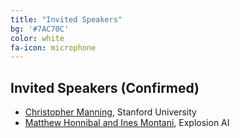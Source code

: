 ```yaml
---
title: "Invited Speakers"
bg: '#7AC70C'
color: white
fa-icon: microphone
---
```


## Invited Speakers (Confirmed)

- [Christopher Manning](https://nlp.stanford.edu/manning/), Stanford University
- [Matthew Honnibal and Ines Montani](https://explosion.ai), Explosion AI
